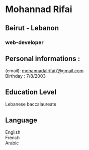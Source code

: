 # Mohannad Rifai

## Beirut - Lebanon
### web-developer
## Personal informations :
(email): mohannadalrifai7@gmail.com
<br>
Birthday : 7/8/2003
<br>
## Education Level
Lebanese baccalaureate
## Language
English
<br>
French
<br>
Arabic
<br>